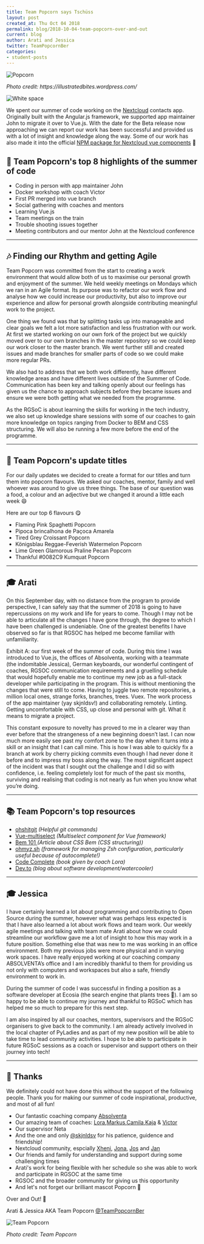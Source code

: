 ```yaml
---
title: Team Popcorn says Tschüss
layout: post
created_at: Thu Oct 04 2018
permalink: blog/2018-10-04-team-popcorn-over-and-out
current: blog
author: Arati and Jessica
twitter: TeamPopcornBer
categories: 
- student-posts
---
```


![Popcorn](/img/blog/2018/rgsoc-2018-09-17-popcorn.jpg)
<div class="image-credits"><em>Photo credit: https://illustratedbites.wordpress.com/</em></div>

![White space](/img/blog/2018/rgsoc-2018-09-17-whitespace.jpg)

We spent our summer of code working on the [Nextcloud](https://nextcloud.com/) contacts app. Originally built with the Angular.js framework, we supported app maintainer John to migrate it over to Vue.js. With the date for the Beta release now approaching we can report our work has been successful and provided us with a lot of insight and knowledge along the way. Some of our work has also made it into the official [NPM package for Nextcloud vue components](https://www.npmjs.com/package/nextcloud-vue) :tada:

## :dizzy: Team Popcorn's top 8 highlights of the summer of code

- Coding in person with app maintainer John
- Docker workshop with coach Victor
- First PR merged into vue branch 
- Social gathering with coaches and mentors
- Learning Vue.js
- Team meetings on the train
- Trouble shooting issues together
- Meeting contributors and our mentor John at the Nextcloud conference

***

## 🎶 Finding our Rhythm and getting Agile

Team Popcorn was committed from the start to creating a work environment that would allow both of us to maximise our personal growth and enjoyment of the summer. We held weekly meetings on Mondays which we ran in an Agile format. Its purpose was to refactor our work flow and analyse how we could increase our productivity, but also to improve our experience and allow for personal growth alongside contributing meaningful work to the project.

One thing we found was that by splitting tasks up into manageable and clear goals we felt a lot more satisfaction and less frustration with our work. At first we started working on our own fork of the project but we quickly moved over to our own branches in the master repository so we could keep our work closer to the master branch. We went further still and created issues and made branches for smaller parts of code so we could make more regular PRs.

We also had to address that we both work differently, have different knowledge areas and have different lives outside of the Summer of Code. Communication has been key and talking openly about our feelings has given us the chance to approach subjects before they became issues and ensure we were both getting what we needed from the programme.

As the RGSoC is about learning the skills for working in the tech industry, we also set up knowledge share sessions with some of our coaches to gain more knowledge on topics ranging from Docker to BEM and CSS structuring. We will also be running a few more before the end of the programme.


***

## :popcorn: Team Popcorn's update titles

For our daily updates we decided to create a format for our titles and turn them into popcorn flavours. We asked our coaches, mentor, family and well whoever was around to give us three things. The base of our question was a food, a colour and an adjective but we changed it around a little each week :smile:

Here are our top 6 flavours :yum:

- Flaming Pink Spaghetti Popcorn
- Pipoca brincalhona de Paçoca Amarela
- Tired Grey Croissant Popcorn
- Königsblau Reggae-Feverish Watermelon Popcorn
- Lime Green Glamorous Praline Pecan Popcorn
- Thankful #0082C9 Kumquat Popcorn

***

## :mortar_board: Arati

On this September day, with no distance from the program to provide perspective, I can safely say that the summer of 2018 is going to have repercussions on my work and life for years to come. Though I may not be able to articulate all the changes I have gone through, the degree to which I have been challenged is undeniable. One of the greatest benefits I have observed so far is that RGSOC has helped me become familiar with unfamiliarity. 

Exhibit A: our first week of the summer of code. During this time I was introduced to Vue.js, the offices of Absolventa, working with a teammate (the indomitable Jessica), German keyboards, our wonderful contingent of coaches, RGSOC communication requirements and a gruelling schedule that would hopefully enable me to continue my new job as a full-stack developer while participating in the program. This is without mentioning the changes that were still to come. Having to juggle two remote repositories, a million local ones, strange forks, branches, trees. Vuex. The work process of the app maintainer (yay skjnldsv!) and collaborating remotely. Linting. Getting uncomfortable with CSS, up close and personal with git. What it means to migrate a project.

This constant exposure to novelty has proved to me in a clearer way than ever before that the strangeness of a new beginning doesn’t last. I can now much more easily see past my comfort zone to the day when it turns into a skill or an insight that I can call mine. This is how I was able to quickly fix a branch at work by cherry picking commits even though I had never done it before and to impress my boss along the way. The most significant aspect of the incident was that I sought out the challenge and I did so with confidence, i.e. feeling completely lost for much of the past six months, surviving and realising that coding is not nearly as fun when you know what you’re doing. 

*** 

## :books: Team Popcorn's top resources

- [ohshitgit](http://ohshitgit.com/) *(Helpful git commands)*
- [Vue-multiselect](https://vue-multiselect.js.org/) *(Multiselect component for Vue framework)*
- [Bem 101 ](https://css-tricks.com/bem-101/) *(Article about CSS Bem (CSS structuring))*
- [ ohmyz.sh](https://ohmyz.sh/) *(framework for managing Zsh configuration, particularly useful because of autocomplete!)*
- [Code Complete](https://en.wikipedia.org/wiki/Code_Complete) *(book given by coach Lora)*
- [Dev.to](https://dev.to/) *(blog about software development/watercooler)*

***

## :mortar_board: Jessica

I have certainly learned a lot about programming and contributing to Open Source during the summer, however what was perhaps less expected is that I have also learned a lot about work flows and team work. Our weekly agile meetings and talking with team mate Arati about how we could streamline our workflow gave me a lot of insight to how this may work in a future position. Something else that was new to me was working in an office environment. Both my previous jobs were more physical and in varying work spaces. I have really enjoyed working at our coaching company ABSOLVENTA’s office and I am incredibly thankful to them for providing us not only with computers and workspaces but also a safe, friendly environment to work in.

During the summer of code I was successful in finding a position as a software developer at Ecosia (the search engine that plants trees 🌳). I am so happy to be able to continue my journey and thankful to RGSoC which has helped me so much to prepare for this next step.

I am also inspired by all our coaches, mentors, supervisors and the RGSoC organisers to give back to the community. I am already actively involved in the local chapter of PyLadies and as part of my new position will be able to take time to lead community activities. I hope to be able to participate in future RGSoC sessions as a coach or supervisor and support others on their journey into tech!

***

## :clap: Thanks
We definitely could not have done this without the support of the following people. Thank you for making our summer of code inspirational, productive, and most of all fun!

- Our fantastic coaching company [Absolventa](www.absolventa.de)
- Our amazing team of coaches: [Lora](https://github.com/lorabv),[Markus](https://github.com/axlwaii),[Camila](https://github.com/camilasan),[Kaja](https://github.com/kajatiger) & [Victor](https://github.com/elalemanyo)
- Our supervisor Neta
- And the one and only [@skjnldsv]() for his patience, guidence and friendship!
- Nextcloud community, espcially [Xheni](https://github.com/xh3n1), [Jona](https://github.com/jonatoni), [Jos](https://github.com/jospoortvliet) and [Jan](https://github.com/jancborchardt)
- Our friends and family for understanding and support during some challenging times
- Arati's work for being flexible with her schedule so she was able to work and participate in RGSOC at the same time
- RGSOC and the broader community for giving us this opportunity
- And let's not forget our brilliant mascot Popcorn 🐾

Over and Out! :microphone:

Arati & Jessica AKA Team Popcorn
[@TeamPopcornBer](https://twitter.com/TeamPopcornBer)

![Team Popcorn](/img/blog/2018/rgsoc-2018-17-09-team-popcorn.gif)
<div class="image-credits"><em>Photo credit: Team Popcorn</em></div>






